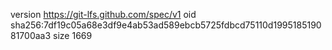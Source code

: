 version https://git-lfs.github.com/spec/v1
oid sha256:7df19c05a68e3df9e4ab53ad589ebcb5725fdbcd75110d199518519081700aa3
size 1669
